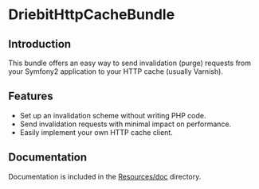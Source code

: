DriebitHttpCacheBundle
======================

Introduction
------------

This bundle offers an easy way to send invalidation (purge) requests from your Symfony2 application to your HTTP cache
(usually Varnish).

Features
--------

* Set up an invalidation scheme without writing PHP code.
* Send invalidation requests with minimal impact on performance.
* Easily implement your own HTTP cache client.

Documentation
-------------

Documentation is included in the [Resources/doc](Resources/doc/index.md) directory.
